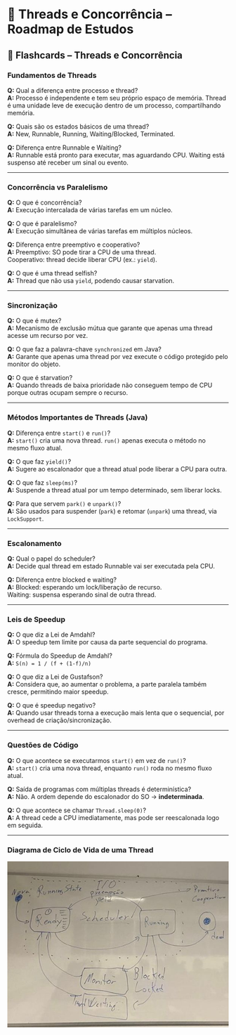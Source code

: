 # 🧵 Threads e Concorrência – Roadmap de Estudos

## 📝 Flashcards – Threads e Concorrência

### Fundamentos de Threads
**Q:** Qual a diferença entre processo e thread?  
**A:** Processo é independente e tem seu próprio espaço de memória. Thread é uma unidade leve de execução dentro de um processo, compartilhando memória.  

**Q:** Quais são os estados básicos de uma thread?  
**A:** New, Runnable, Running, Waiting/Blocked, Terminated.  

**Q:** Diferença entre Runnable e Waiting?  
**A:** Runnable está pronto para executar, mas aguardando CPU. Waiting está suspenso até receber um sinal ou evento.  

---

### Concorrência vs Paralelismo
**Q:** O que é concorrência?  
**A:** Execução intercalada de várias tarefas em um núcleo.  

**Q:** O que é paralelismo?  
**A:** Execução simultânea de várias tarefas em múltiplos núcleos.  

**Q:** Diferença entre preemptivo e cooperativo?  
**A:** Preemptivo: SO pode tirar a CPU de uma thread.  
Cooperativo: thread decide liberar CPU (ex.: `yield`).  

**Q:** O que é uma thread selfish?  
**A:** Thread que não usa `yield`, podendo causar starvation.  

---

### Sincronização
**Q:** O que é mutex?  
**A:** Mecanismo de exclusão mútua que garante que apenas uma thread acesse um recurso por vez.  

**Q:** O que faz a palavra-chave `synchronized` em Java?  
**A:** Garante que apenas uma thread por vez execute o código protegido pelo monitor do objeto.  

**Q:** O que é starvation?  
**A:** Quando threads de baixa prioridade não conseguem tempo de CPU porque outras ocupam sempre o recurso.  

---

### Métodos Importantes de Threads (Java)
**Q:** Diferença entre `start()` e `run()`?  
**A:** `start()` cria uma nova thread. `run()` apenas executa o método no mesmo fluxo atual.  

**Q:** O que faz `yield()`?  
**A:** Sugere ao escalonador que a thread atual pode liberar a CPU para outra.  

**Q:** O que faz `sleep(ms)`?  
**A:** Suspende a thread atual por um tempo determinado, sem liberar locks.  

**Q:** Para que servem `park()` e `unpark()`?  
**A:** São usados para suspender (`park`) e retomar (`unpark`) uma thread, via `LockSupport`.  

---

### Escalonamento
**Q:** Qual o papel do scheduler?  
**A:** Decide qual thread em estado Runnable vai ser executada pela CPU.  

**Q:** Diferença entre blocked e waiting?  
**A:** Blocked: esperando um lock/liberação de recurso.  
Waiting: suspensa esperando sinal de outra thread.  

---

### Leis de Speedup
**Q:** O que diz a Lei de Amdahl?  
**A:** O speedup tem limite por causa da parte sequencial do programa.  

**Q:** Fórmula do Speedup de Amdahl?  
**A:** `S(n) = 1 / (f + (1-f)/n)`  

**Q:** O que diz a Lei de Gustafson?  
**A:** Considera que, ao aumentar o problema, a parte paralela também cresce, permitindo maior speedup.  

**Q:** O que é speedup negativo?  
**A:** Quando usar threads torna a execução mais lenta que o sequencial, por overhead de criação/sincronização.  

---

### Questões de Código
**Q:** O que acontece se executarmos `start()` em vez de `run()`?  
**A:** `start()` cria uma nova thread, enquanto `run()` roda no mesmo fluxo atual.  

**Q:** Saída de programas com múltiplas threads é determinística?  
**A:** Não. A ordem depende do escalonador do SO → **indeterminada**.  

**Q:** O que acontece se chamar `Thread.sleep(0)`?  
**A:** A thread cede a CPU imediatamente, mas pode ser reescalonada logo em seguida.  

---
### Diagrama de Ciclo de Vida de uma Thread

![Diagrama de Ciclo de Vida de uma Thread](diagrama%20thread.jpeg)